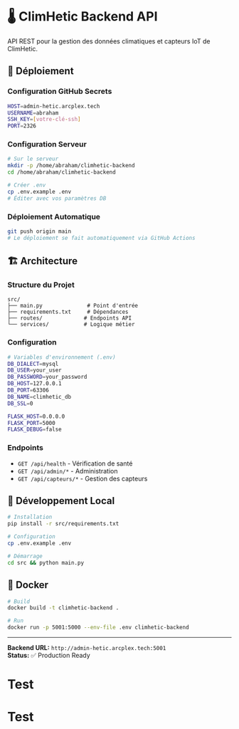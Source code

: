 # 🌡️ ClimHetic Backend API

API REST pour la gestion des données climatiques et capteurs IoT de ClimHetic.

## 🚀 Déploiement

### Configuration GitHub Secrets
```bash
HOST=admin-hetic.arcplex.tech
USERNAME=abraham
SSH_KEY=[votre-clé-ssh]
PORT=2326
```

### Configuration Serveur
```bash
# Sur le serveur
mkdir -p /home/abraham/climhetic-backend
cd /home/abraham/climhetic-backend

# Créer .env
cp .env.example .env
# Éditer avec vos paramètres DB
```

### Déploiement Automatique
```bash
git push origin main
# Le déploiement se fait automatiquement via GitHub Actions
```

## 🏗️ Architecture

### Structure du Projet
```
src/
├── main.py              # Point d'entrée
├── requirements.txt     # Dépendances
├── routes/             # Endpoints API
└── services/           # Logique métier
```

### Configuration
```bash
# Variables d'environnement (.env)
DB_DIALECT=mysql
DB_USER=your_user
DB_PASSWORD=your_password
DB_HOST=127.0.0.1
DB_PORT=63306
DB_NAME=climhetic_db
DB_SSL=0

FLASK_HOST=0.0.0.0
FLASK_PORT=5000
FLASK_DEBUG=false
```

### Endpoints
- `GET /api/health` - Vérification de santé
- `GET /api/admin/*` - Administration
- `GET /api/capteurs/*` - Gestion des capteurs

## 🔧 Développement Local

```bash
# Installation
pip install -r src/requirements.txt

# Configuration
cp .env.example .env

# Démarrage
cd src && python main.py
```

## 🐳 Docker

```bash
# Build
docker build -t climhetic-backend .

# Run
docker run -p 5001:5000 --env-file .env climhetic-backend
```

---

**Backend URL:** `http://admin-hetic.arcplex.tech:5001`  
**Status:** ✅ Production Ready
# Test
# Test
